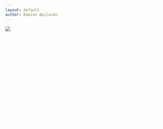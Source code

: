 ```yaml
---
layout: default
author: Damien Apilando
---
```

<style>
  .about_card {
    display: grid;
    grid-template-columns: 40% auto;
    background-color: var(--theme_dark_1);
    margin-top: 1em;
    height: 30em;
    overflow:hidden;
  }
  .about_card_image {
    align-self: center;
    justify-self: center;
    min-height: 100%;
    min-width: 100%;
  }
  .about_card_wrapper {
    max-width: 100%;
    max-height: 100%;
    padding: 1em;
    background-color: var(--theme_dark_2);
    color:white;
    line-height: 2;
  }

  @media only screen and  (min-width < 1024px){
    .about_card {
    grid-template-columns: 1fr;
    grid-template-rows: 30em auto;
    height: auto;
    }
  }
</style>

<div class="about_card">
  <img src="https://live.staticflickr.com/1456/26264880836_e5627524ab_b.jpg" class="about_card_image"/>
  <div class="about_card_wrapper">
    <h2>Damien Apilando</h2>
    <p><small><em>User Experience Designer</em></small><br/><br/>
      I am an aspiring UX Designer and currently working on completing the UX Designer Certification Course by Google. I am also finishing my 4-year degree program at the University of Hawaii at Manoa.
    </p>
  </div>
</div>
